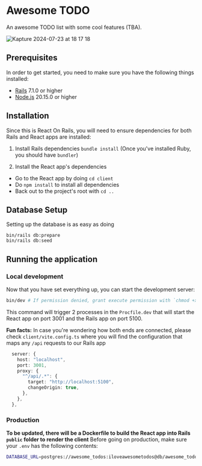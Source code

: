 # Awesome TODO

An awesome TODO list with some cool features (TBA).

![Kapture 2024-07-23 at 18 17 18](https://github.com/user-attachments/assets/0db5a411-f34d-4be1-b483-7177ffd458cb)


## Prerequisites
In order to get started, you need to make sure you have the following things installed:
- [Rails](https://guides.rubyonrails.org/getting_started.html#creating-a-new-rails-project-installing-rails) 7.1.0 or higher
- [Node.js](https://nodejs.org/en) 20.15.0 or higher

## Installation
Since this is React On Rails, you will need to ensure dependencies for both Rails and React apps are installed:
1. Install Rails dependencies
`bundle install` (Once you've installed Ruby, you should have `bundler`)

2. Install the React app's dependencies
- Go to the React app by doing `cd client`
- Do `npm install` to install all dependencies
- Back out to the project's root with `cd ..`

## Database Setup
Setting up the database is as easy as doing
```
bin/rails db:prepare
bin/rails db:seed
```
## Running the application
### Local development
Now that you have set everything up, you can start the development server:
```bash
bin/dev # If permission denied, grant execute permission with `chmod +x bin/dev``
```

This command will trigger 2 processes in the `Procfile.dev` that will start the React app on port 3001 and the Rails app on port 5100.

**Fun facts:** In case you're wondering how both ends are connected, please check `client/vite.config.ts` where you will find the configuration that maps any `/api` requests to our Rails app

```typescript
  server: {
    host: "localhost",
    port: 3001,
    proxy: {
      "^/api/.*": {
        target: "http://localhost:5100",
        changeOrigin: true,
      },
    },
  },
```

### Production
**To be updated, there will be a Dockerfile to build the React app into Rails `public` folder to render the client**
Before going on production, make sure your `.env` has the following contents:
```bash
DATABASE_URL=postgres://awesome_todos:iloveawesometodos@db/awesome_todos # It could be an external source like a Supabase or another Docker container
```
